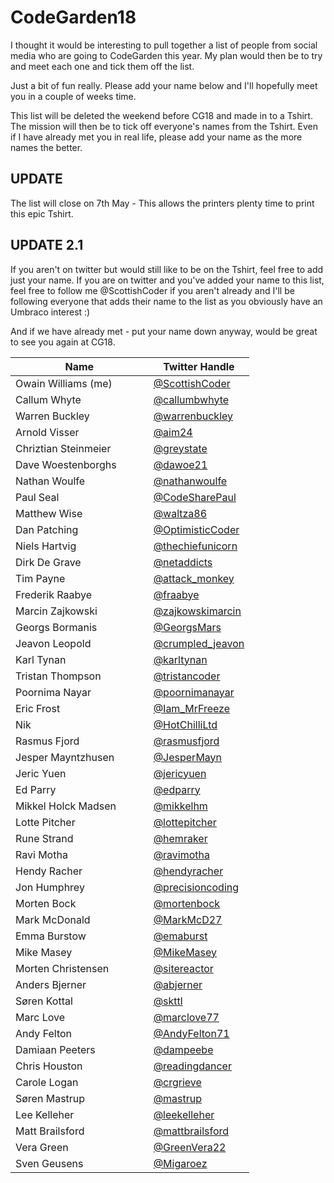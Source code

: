 ﻿# CodeGarden18
I thought it would be interesting to pull together a list of people from social media who are going to CodeGarden this year. My plan would then be to try and meet each one and tick them off the list. 

Just a bit of fun really. Please add your name below and I'll hopefully meet you in a couple of weeks time.

This list will be deleted the weekend before CG18 and made in to a Tshirt. The mission will then be to tick off everyone's names from the Tshirt. 
Even if I have already met you in real life, please add your name as the more names the better. 

## UPDATE
The list will close on 7th May - This allows the printers plenty time to print this epic Tshirt. 

## UPDATE 2.1

If you aren't on twitter but would still like to be on the Tshirt, feel free to add just your name. If you are on twitter and you've added your name to this list, feel free to follow me @ScottishCoder if you aren't already and I'll be following everyone that adds their name to the list as you obviously have an Umbraco interest :) 

And if we have already met - put your name down anyway, would be great to see you again at CG18. 


| Name                         | Twitter Handle    |
|------------------------------|-------------------|
| Owain Williams  (me)         | [@ScottishCoder](https://twitter.com/ScottishCoder)    |
| Callum Whyte                 | [@callumbwhyte](https://twitter.com/callumbwhyte)     |
| Warren Buckley               | [@warrenbuckley](https://twitter.com/warrenbuckley)    |
| Arnold Visser                | [@aim24](https://twitter.com/aim24)            |
| Chriztian Steinmeier         | [@greystate](https://twitter.com/greystate)        |
| Dave Woestenborghs           | [@dawoe21](https://twitter.com/dawoe21)          |
| Nathan Woulfe                | [@nathanwoulfe](https://twitter.com/nathanwoulfe)     |
| Paul Seal                    | [@CodeSharePaul](https://twitter.com/CodeSharePaul)    |
| Matthew Wise                 | [@waltza86](https://twitter.com/waltza86)         |
| Dan Patching                 | [@OptimisticCoder](https://twitter.com/OptimisticCoder)  |
| Niels Hartvig                | [@thechiefunicorn](https://twitter.com/thechiefunicorn)  |
| Dirk De Grave                | [@netaddicts](https://twitter.com/netaddicts)|
| Tim Payne                    | [@attack_monkey](https://twitter.com/attack_monkey)|
| Frederik Raabye              | [@fraabye](https://twitter.com/fraabye)|
| Marcin Zajkowski             | [@zajkowskimarcin](https://twitter.com/zajkowskimarcin)|
| Georgs Bormanis              | [@GeorgsMars](https://twitter.com/GeorgsMars)|
| Jeavon Leopold               | [@crumpled_jeavon](https://twitter.com/crumpled_jeavon)|
| Karl Tynan                   | [@karltynan](https://twitter.com/karltynan) |    
| Tristan Thompson             | [@tristancoder](https://twitter.com/tristancoder) |     
| Poornima Nayar               | [@poornimanayar](https://twitter.com/poornimanayar) |  
| Eric Frost                   | [@Iam_MrFreeze](https://twitter.com/Iam_MrFreeze) |
| Nik                          | [@HotChilliLtd](https://twitter.com/HotChilliLtd) |
| Rasmus Fjord                 | [@rasmusfjord](https://twitter.com/Rasmusfjord) |
| Jesper Mayntzhusen           | [@JesperMayn](https://twitter.com/JesperMayn) |
| Jeric Yuen                   | [@jericyuen](https://twitter.com/jericyuen) |
| Ed Parry                     | [@edparry](https://twitter.com/edparry) |
| Mikkel Holck Madsen          | [@mikkelhm](https://twitter.com/mikkelhm) |
| Lotte Pitcher                | [@lottepitcher](https://twitter.com/lottepitcher) |
| Rune Strand                  | [@hemraker](https://twitter.com/hemraker) |
| Ravi Motha                   | [@ravimotha](https://twitter.com/ravimotha) |
| Hendy Racher                 | [@hendyracher](https://twitter.com/hendyracher) |
| Jon Humphrey                 | [@precisioncoding](https://twitter.com/precisioncoding) |
| Morten Bock                  | [@mortenbock](https://twitter.com/mortenbock) |
| Mark McDonald                | [@MarkMcD27](https://twitter.com/MarkMcD27) |
| Emma Burstow                 | [@emaburst](https://twitter.com/emaburst) |
| Mike Masey                   | [@MikeMasey](https://twitter.com/MikeMasey) |
| Morten Christensen           | [@sitereactor](https://twitter.com/sitereactor) |
| Anders Bjerner               | [@abjerner](https://twitter.com/abjerner) |
| Søren Kottal                 | [@skttl](https://twitter.com/skttl) |
| Marc Love                    | [@marclove77](https://twitter.com/marclove77) |
| Andy Felton                  | [@AndyFelton71](https://twitter.com/AndyFelton71) |
| Damiaan Peeters              | [@dampeebe](https://twitter.com/dampeebe) |
| Chris Houston                | [@readingdancer](https://twitter.com/readingdancer) |
| Carole Logan                 | [@crgrieve](https://twitter.com/crgrieve) |
| Søren Mastrup                | [@mastrup](https://twitter.com/mastrup) |
| Lee Kelleher                 | [@leekelleher](https://twitter.com/leekelleher) |
| Matt Brailsford              | [@mattbrailsford](https://twitter.com/mattbrailsford) 
| Vera Green                   | [@GreenVera22](https://twitter.com/GreenVera22)| 
| Sven Geusens                 | [@Migaroez](https://twitter.com/Migaroez)| 

